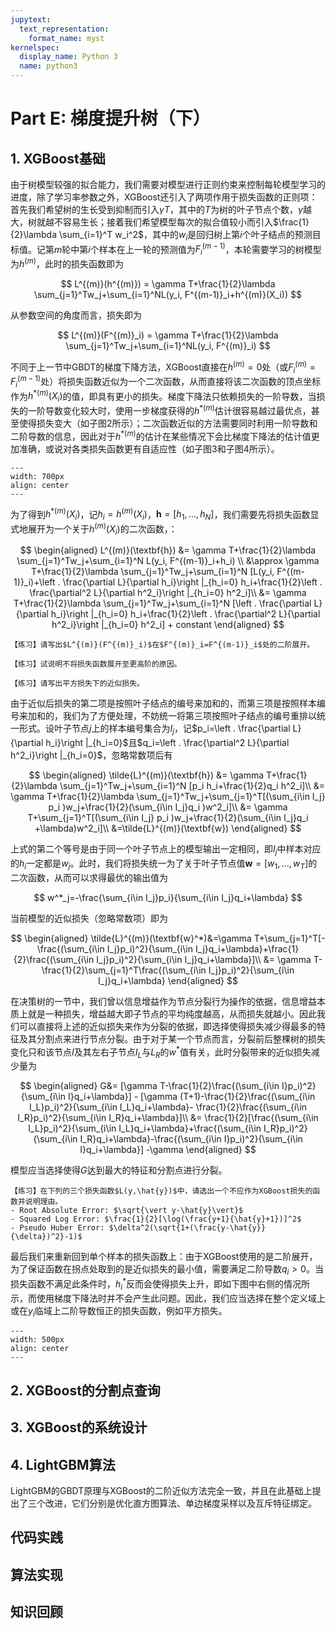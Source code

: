 ```yaml
---
jupytext:
  text_representation:
    format_name: myst
kernelspec:
  display_name: Python 3
  name: python3
---
```


# Part E: 梯度提升树（下）

## 1. XGBoost基础

由于树模型较强的拟合能力，我们需要对模型进行正则约束来控制每轮模型学习的进度，除了学习率参数之外，XGBoost还引入了两项作用于损失函数的正则项：首先我们希望树的生长受到抑制而引入$\gamma T$，其中的$T$为树的叶子节点个数，$\gamma$越大，树就越不容易生长；接着我们希望模型每次的拟合值较小而引入$\frac{1}{2}\lambda \sum_{i=1}^T w_i^2$，其中的$w_i$是回归树上第$i$个叶子结点的预测目标值。记第$m$轮中第$i$个样本在上一轮的预测值为$F^{(m-1)}_i$，本轮需要学习的树模型为$h^{(m)}$，此时的损失函数即为

$$
L^{(m)}(h^{(m)}) = \gamma T+\frac{1}{2}\lambda \sum_{j=1}^Tw_j+\sum_{i=1}^NL(y_i, F^{(m-1)}_i+h^{(m)}(X_i)) 
$$

从参数空间的角度而言，损失即为

$$
L^{(m)}(F^{(m)}_i)  = \gamma T+\frac{1}{2}\lambda \sum_{j=1}^Tw_j+\sum_{i=1}^NL(y_i, F^{(m)}_i)
$$

不同于上一节中GBDT的梯度下降方法，XGBoost直接在$h^{(m)}=0$处（或$F^{(m)}_i=F^{(m-1)}_i$处）将损失函数近似为一个二次函数，从而直接将该二次函数的顶点坐标作为$h^{*(m)}(X_i)$的值，即具有更小的损失。梯度下降法只依赖损失的一阶导数，当损失的一阶导数变化较大时，使用一步梯度获得的$h^{*(m)}$估计很容易越过最优点，甚至使得损失变大（如子图2所示）；二次函数近似的方法需要同时利用一阶导数和二阶导数的信息，因此对于$h^{*(m)}$的估计在某些情况下会比梯度下降法的估计值更加准确，或说对各类损失函数更有自适应性（如子图3和子图4所示）。

```{figure} ../_static/gbdt_pic2.png
---
width: 700px
align: center
---
```

为了得到$h^{*(m)}(X_i)$，记$h_i=h^{(m)}(X_i)$，$\textbf{h}=[h_1,...,h_N]$，我们需要先将损失函数显式地展开为一个关于$h^{(m)}(X_i)$的二次函数，：

$$
\begin{aligned}
L^{(m)}(\textbf{h}) &= \gamma T+\frac{1}{2}\lambda \sum_{j=1}^Tw_j+\sum_{i=1}^N L(y_i, F^{(m-1)}_i+h_i) \\
&\approx \gamma T+\frac{1}{2}\lambda \sum_{j=1}^Tw_j+\sum_{i=1}^N [L(y_i, F^{(m-1)}_i)+\left . \frac{\partial L}{\partial h_i}\right |_{h_i=0} h_i+\frac{1}{2}\left . \frac{\partial^2 L}{\partial h^2_i}\right |_{h_i=0} h^2_i]\\
&= \gamma T+\frac{1}{2}\lambda \sum_{j=1}^Tw_j+\sum_{i=1}^N [\left . \frac{\partial L}{\partial h_i}\right |_{h_i=0} h_i+\frac{1}{2}\left . \frac{\partial^2 L}{\partial h^2_i}\right |_{h_i=0} h^2_i] + constant
\end{aligned}
$$

````{margin}
【练习】请写出$L^{(m)}(F^{(m)}_i)$在$F^{(m)}_i=F^{(m-1)}_i$处的二阶展开。
````
````{margin}
【练习】试说明不将损失函数展开至更高阶的原因。
````
````{margin}
【练习】请写出平方损失下的近似损失。
````

由于近似后损失的第二项是按照叶子结点的编号来加和的，而第三项是按照样本编号来加和的，我们为了方便处理，不妨统一将第三项按照叶子结点的编号重排以统一形式。设叶子节点$j$上的样本编号集合为$I_j$，记$p_i=\left . \frac{\partial L}{\partial h_i}\right |_{h_i=0}$且$q_i=\left . \frac{\partial^2 L}{\partial h^2_i}\right |_{h_i=0}$，忽略常数项后有

$$
\begin{aligned}
\tilde{L}^{(m)}(\textbf{h}) &= \gamma T+\frac{1}{2}\lambda \sum_{j=1}^Tw_j+\sum_{i=1}^N [p_i h_i+\frac{1}{2}q_i h^2_i]\\
&= \gamma T+\frac{1}{2}\lambda \sum_{j=1}^Tw_j+\sum_{j=1}^T[(\sum_{i\in I_j} p_i )w_j+\frac{1}{2}(\sum_{i\in I_j}q_i )w^2_i]\\
&= \gamma T+\sum_{j=1}^T[(\sum_{i\in I_j} p_i )w_j+\frac{1}{2}(\sum_{i\in I_j}q_i +\lambda)w^2_i]\\
&=\tilde{L}^{(m)}(\textbf{w})
\end{aligned}
$$

上式的第二个等号是由于同一个叶子节点上的模型输出一定相同，即$I_j$中样本对应的$h_i$一定都是$w_j$。此时，我们将损失统一为了关于叶子节点值$\textbf{w}=[w_1,...,w_T]$的二次函数，从而可以求得最优的输出值为

$$
w^*_j=-\frac{\sum_{i\in I_j}p_i}{\sum_{i\in I_j}q_i+\lambda}
$$

当前模型的近似损失（忽略常数项）即为

$$
\begin{aligned}
\tilde{L}^{(m)}(\textbf{w}^*)&=\gamma T+\sum_{j=1}^T[-\frac{(\sum_{i\in I_j}p_i)^2}{\sum_{i\in I_j}q_i+\lambda}+\frac{1}{2}\frac{(\sum_{i\in I_j}p_i)^2}{\sum_{i\in I_j}q_i+\lambda}]\\
&= \gamma T-\frac{1}{2}\sum_{j=1}^T\frac{(\sum_{i\in I_j}p_i)^2}{\sum_{i\in I_j}q_i+\lambda}
\end{aligned}
$$

在决策树的一节中，我们曾以信息增益作为节点分裂行为操作的依据，信息增益本质上就是一种损失，增益越大即子节点的平均纯度越高，从而损失就越小。因此我们可以直接将上述的近似损失来作为分裂的依据，即选择使得损失减少得最多的特征及其分割点来进行节点分裂。由于对于某一个节点而言，分裂前后整棵树的损失变化只和该节点$I$及其左右子节点$I_L$与$L_R$的$w^*$值有关，此时分裂带来的近似损失减少量为

$$
\begin{aligned}
G&= [\gamma T-\frac{1}{2}\frac{(\sum_{i\in I}p_i)^2}{\sum_{i\in I}q_i+\lambda}] - [\gamma (T+1)-\frac{1}{2}\frac{(\sum_{i\in I_L}p_i)^2}{\sum_{i\in I_L}q_i+\lambda}- \frac{1}{2}\frac{(\sum_{i\in I_R}p_i)^2}{\sum_{i\in I_R}q_i+\lambda}]\\
&= \frac{1}{2}[\frac{(\sum_{i\in I_L}p_i)^2}{\sum_{i\in I_L}q_i+\lambda}+\frac{(\sum_{i\in I_R}p_i)^2}{\sum_{i\in I_R}q_i+\lambda}-\frac{(\sum_{i\in I}p_i)^2}{\sum_{i\in I}q_i+\lambda}] -\gamma
\end{aligned}
$$

模型应当选择使得$G$达到最大的特征和分割点进行分裂。

````{margin}
【练习】在下列的三个损失函数$L(y,\hat{y})$中，请选出一个不应作为XGBoost损失的函数并说明理由。
- Root Absolute Error: $\sqrt{\vert y-\hat{y}\vert}$
- Squared Log Error: $\frac{1}{2}[\log(\frac{y+1}{\hat{y}+1})]^2$
- Pseudo Huber Error: $\delta^2(\sqrt{1+(\frac{y-\hat{y}}{\delta})^2}-1)$
````

最后我们来重新回到单个样本的损失函数上：由于XGBoost使用的是二阶展开，为了保证函数在拐点处取到的是近似损失的最小值，需要满足二阶导数$q_i>0$。当损失函数不满足此条件时，$h^*_i$反而会使得损失上升，即如下图中右侧的情况所示，而使用梯度下降法时并不会产生此问题。因此，我们应当选择在整个定义域上或在$y_i$临域上二阶导数恒正的损失函数，例如平方损失。

```{figure} ../_static/gbdt_pic3.png
---
width: 500px
align: center
---
```

## 2. XGBoost的分割点查询



## 3. XGBoost的系统设计

## 4. LightGBM算法

LightGBM的GBDT原理与XGBoost的二阶近似方法完全一致，并且在此基础上提出了三个改进，它们分别是优化直方图算法、单边梯度采样以及互斥特征绑定。

## 代码实践

## 算法实现

## 知识回顾